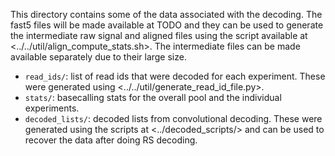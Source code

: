 This directory contains some of the data associated with the decoding. The fast5 files will be made available at TODO and they can be used to generate the intermediate raw signal and aligned files using the script available at <../../util/align_compute_stats.sh>. The intermediate files can be made available separately due to their large size. 
- `read_ids/`: list of read ids that were decoded for each experiment. These were generated using <../../util/generate_read_id_file.py>.
- `stats/`: basecalling stats for the overall pool and the individual experiments.
- `decoded_lists/`: decoded lists from convolutional decoding. These were generated using the scripts at <../decoded_scripts/> and can be used to recover the data after doing RS decoding.
